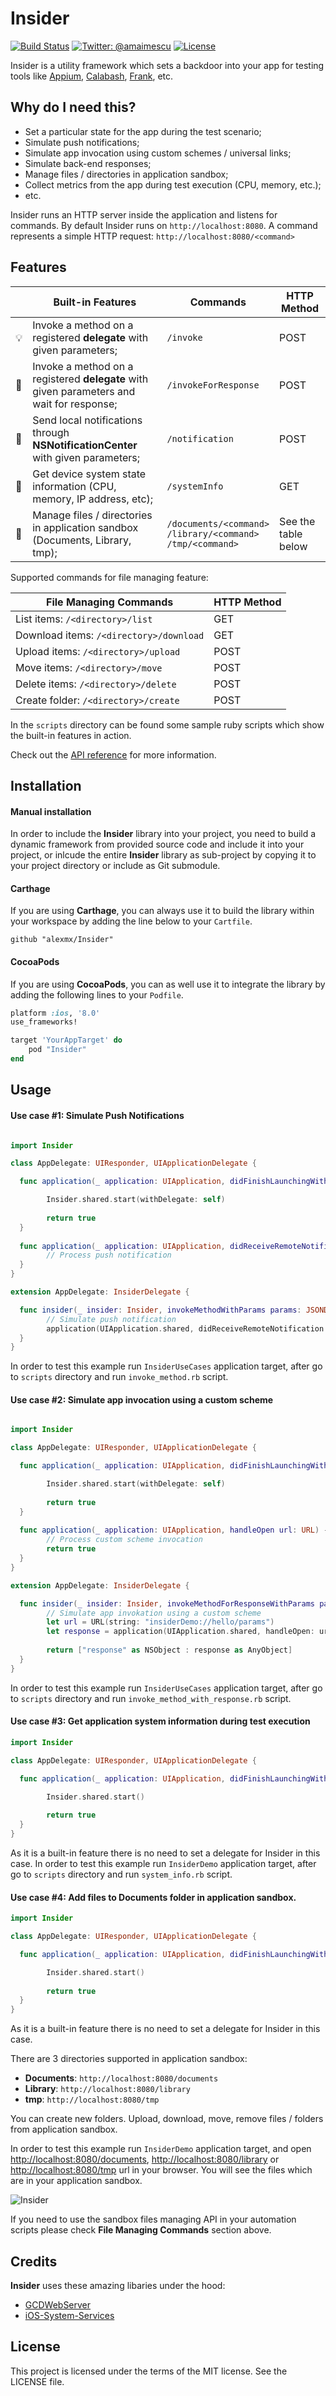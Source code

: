 # Insider

[![Build Status](https://travis-ci.org/alexmx/Insider.svg?branch=master)](https://travis-ci.org/alexmx/Insider)
[![Twitter: @amaimescu](https://img.shields.io/badge/contact-%40amaimescu-blue.svg)](https://twitter.com/amaimescu)
[![License](https://img.shields.io/badge/license-MIT-green.svg?style=flat)](https://github.com/alexmx/ios-ui-automation-overview/blob/master/LICENSE)

Insider is a utility framework which sets a backdoor into your app for testing tools like [Appium](http://appium.io/), [Calabash](http://calaba.sh/), [Frank](http://www.testingwithfrank.com/), etc. 

## Why do I need this?
* Set a particular state for the app during the test scenario;
* Simulate push notifications;
* Simulate app invocation using custom schemes / universal links;
* Simulate back-end responses;
* Manage files / directories in application sandbox;
* Collect metrics from the app during test execution (CPU, memory, etc.);
* etc.

Insider runs an HTTP server inside the application and listens for commands. By default Insider runs on `http://localhost:8080`. A command represents a simple HTTP request: `http://localhost:8080/<command>`

## Features

|  | Built-in Features | Commands | HTTP Method
------------ | ------------- | ------------- | -------------
💡 | Invoke a method on a registered **delegate** with given parameters; | `/invoke` | POST
📎 | Invoke a method on a registered **delegate** with given parameters and wait for response; | `/invokeForResponse` | POST
📢 | Send local notifications through **NSNotificationCenter** with given parameters; | `/notification` | POST
📱 | Get device system state information (CPU, memory, IP address, etc); | `/systemInfo` | GET
:floppy_disk: |  Manage files / directories in application sandbox (Documents, Library, tmp); | `/documents/<command>`<br /> `/library/<command>`<br /> `/tmp/<command>` | See the table below

Supported commands for file managing feature:

 File Managing Commands | HTTP Method 
------------ | ------------- 
List items: `/<directory>/list` | GET
Download items: `/<directory>/download`  | GET
Upload items: `/<directory>/upload`  | POST
Move items: `/<directory>/move`  | POST
Delete items: `/<directory>/delete`  | POST
Create folder: `/<directory>/create`  | POST

In the `scripts` directory can be found some sample ruby scripts which show the built-in features in action.

Check out the [API reference](http://alexmx.github.io/Insider/) for more information.

## Installation

#### Manual installation

In order to include the **Insider** library into your project, you need to build a dynamic framework from provided source code and include it into your project, or inlcude the entire **Insider** library as sub-project by copying it to your project directory or include as Git submodule.

#### Carthage

If you are using **Carthage**, you can always use it to build the library within your workspace by adding the line below to your `Cartfile`.

```
github "alexmx/Insider"
```

#### CocoaPods

If you are using **CocoaPods**, you can as well use it to integrate the library by adding the following lines to your `Podfile`.

```ruby
platform :ios, '8.0'
use_frameworks!

target 'YourAppTarget' do
    pod "Insider"
end

```

## Usage

#### Use case #1: Simulate Push Notifications

```swift

import Insider

class AppDelegate: UIResponder, UIApplicationDelegate {

  func application(_ application: UIApplication, didFinishLaunchingWithOptions launchOptions: [UIApplicationLaunchOptionsKey: Any]?) -> Bool {

        Insider.shared.start(withDelegate: self)
        
        return true
  }
  
  func application(_ application: UIApplication, didReceiveRemoteNotification userInfo: [AnyHashable: Any]) { 
  		// Process push notification 
  }
}

extension AppDelegate: InsiderDelegate {

  func insider(_ insider: Insider, invokeMethodWithParams params: JSONDictionary?) {
        // Simulate push notification
        application(UIApplication.shared, didReceiveRemoteNotification: params!)
  }
}

```
In order to test this example run `InsiderUseCases` application target, after go to `scripts` directory and run `invoke_method.rb` script.

#### Use case #2: Simulate app invocation using a custom scheme

```swift

import Insider

class AppDelegate: UIResponder, UIApplicationDelegate {

  func application(_ application: UIApplication, didFinishLaunchingWithOptions launchOptions: [UIApplicationLaunchOptionsKey: Any]?) -> Bool {

        Insider.shared.start(withDelegate: self)
        
        return true
  }
  
  func application(_ application: UIApplication, handleOpen url: URL) -> Bool {
        // Process custom scheme invocation
        return true
  }
}

extension AppDelegate: InsiderDelegate {

  func insider(_ insider: Insider, invokeMethodForResponseWithParams params: JSONDictionary?) -> JSONDictionary? {
        // Simulate app invokation using a custom scheme
        let url = URL(string: "insiderDemo://hello/params")
        let response = application(UIApplication.shared, handleOpen: url!)
        
        return ["response" as NSObject : response as AnyObject]
  }
}

```
In order to test this example run `InsiderUseCases` application target, after go to `scripts` directory and run `invoke_method_with_response.rb` script.

#### Use case #3: Get application system information during test execution

```swift
import Insider

class AppDelegate: UIResponder, UIApplicationDelegate {

  func application(_ application: UIApplication, didFinishLaunchingWithOptions launchOptions: [UIApplicationLaunchOptionsKey: Any]?) -> Bool {

        Insider.shared.start()
        
        return true
  }
}
```
As it is a built-in feature there is no need to set a delegate for Insider in this case. In order to test this example run `InsiderDemo` application target, after go to `scripts` directory and run `system_info.rb` script.

#### Use case #4: Add files to Documents folder in application sandbox.

```swift
import Insider

class AppDelegate: UIResponder, UIApplicationDelegate {

  func application(_ application: UIApplication, didFinishLaunchingWithOptions launchOptions: [UIApplicationLaunchOptionsKey: Any]?) -> Bool {

        Insider.shared.start()
        
        return true
  }
}
```
As it is a built-in feature there is no need to set a delegate for Insider in this case. 

There are 3 directories supported in application sandbox:
* **Documents**: `http://localhost:8080/documents`
* **Library**: `http://localhost:8080/library`
* **tmp**: `http://localhost:8080/tmp`

You can create new folders. Upload, download, move, remove files / folders from application sandbox. 

In order to test this example run `InsiderDemo` application target, and open [http://localhost:8080/documents](http://localhost:8080/documents), [http://localhost:8080/library](http://localhost:8080/library) or [http://localhost:8080/tmp](http://localhost:8080/tmp) url in your browser. You will see the files which are in your application sandbox.

![Insider](/assets/sandbox.png)

If you need to use the sandbox files managing API in your automation scripts please check **File Managing Commands** section above.

## Credits
**Insider** uses these amazing libaries under the hood:
* [GCDWebServer](https://github.com/swisspol/GCDWebServer)
* [iOS-System-Services](https://github.com/Shmoopi/iOS-System-Services)

## License
This project is licensed under the terms of the MIT license. See the LICENSE file.
